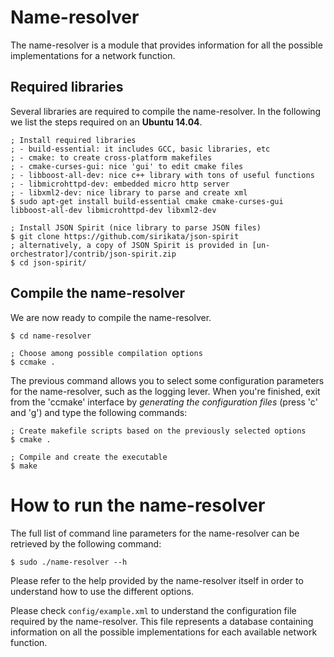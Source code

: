 # Name-resolver

The name-resolver is a module that provides information for all the possible
implementations for a network function. 

## Required libraries

Several libraries are required to compile the name-resolver.
In the following we list the steps required on an **Ubuntu 14.04**.

	; Install required libraries
	; - build-essential: it includes GCC, basic libraries, etc
	; - cmake: to create cross-platform makefiles
	; - cmake-curses-gui: nice 'gui' to edit cmake files
	; - libboost-all-dev: nice c++ library with tons of useful functions
	; - libmicrohttpd-dev: embedded micro http server
	; - libxml2-dev: nice library to parse and create xml
	$ sudo apt-get install build-essential cmake cmake-curses-gui libboost-all-dev libmicrohttpd-dev libxml2-dev
	
	; Install JSON Spirit (nice library to parse JSON files)
	$ git clone https://github.com/sirikata/json-spirit
	; alternatively, a copy of JSON Spirit is provided in [un-orchestrator]/contrib/json-spirit.zip
	$ cd json-spirit/

## Compile the name-resolver

We are now ready to compile the name-resolver.

	$ cd name-resolver

	; Choose among possible compilation options
	$ ccmake .  

The previous command allows you to select some configuration parameters for the
name-resolver, such as the logging lever. When you're finished, exit from the 
'ccmake' interface by *generating the configuration files* (press 'c' and 'g')
and type the following commands:

	; Create makefile scripts based on the previously selected options
	$ cmake .

	; Compile and create the executable
	$ make
     
# How to run the name-resolver

The full list of command line parameters for the name-resolver can be
retrieved by the following command:
  
    $ sudo ./name-resolver --h

Please refer to the help provided by the name-resolver itself in order to
understand how to use the different options.

Please check `config/example.xml` to understand the configuration file required by
the name-resolver. This file represents a database containing information on all 
the possible implementations for each available network function.
